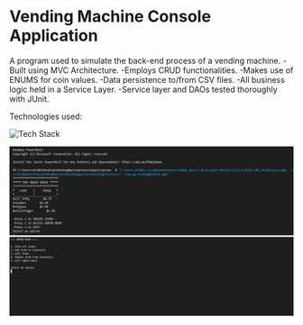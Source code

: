 # Vending Machine Console Application

A program used to simulate the back-end process of a vending machine. 
-Built using MVC Architecture.
-Employs CRUD functionalities.
-Makes use of ENUMS for coin values.
-Data persistence to/from CSV files.
-All business logic held in a Service Layer.
-Service layer and DAOs tested thoroughly with JUnit.

Technologies used:

![Tech Stack](https://skills.thijs.gg/icons?i=java,spring,git,maven)

<img src="MainImage.png">

<img src="AdminImage.png">

